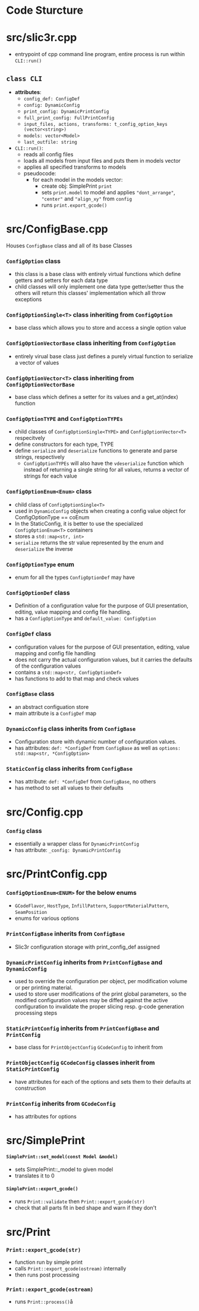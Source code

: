 # Code Sturcture
# src/slic3r.cpp
- entrypoint of cpp command line program, entire process is run within `CLI::run()`
## `class CLI`
- __attributes__: 
    - `config_def: ConfigDef`
    - `config: DynamicConfig`
    - `print_config: DynamicPrintConfig`
    - `full_print_config: FullPrintConfig`
    - `input_files, actions, transforms: t_config_option_keys (vector<string>)`
    - `models: vector<Model>`
    - `last_outfile: string`
- `CLI::run()`:
    - reads all config files
    - loads all models from input files and puts them in models vector
    - applies all specified transforms to models
    - pseudocode:
        - for each model in the models vector:
            - create obj: SimplePrint `print`
            - sets `print.model` to model and applies `"dont_arrange"`, `"center"` and `"align_xy"` from `config`
            - runs `print.export_gcode()`

# src/ConfigBase.cpp
Houses `ConfigBase` class and all of its base Classes

### `ConfigOption` class
- this class is a base class with entirely virtual functions which define getters and setters for each data type
- child classes will only implement one data type getter/setter thus the others will return this classes' implementation which all throw exceptions
### `ConfigOptionSingle<T>` class inheriting from `ConfigOption`
- base class  which allows you to store and access a single option value
### `ConfigOptionVectorBase` class inheriting from `ConfigOption`
- entirely virual base class just defines a purely virtual function to serialize a vector of values
### `ConfigOptionVector<T>` class inheriting from `ConfigOptionVectorBase`
- base class which defines a setter for its values and a get_at(index) function
### `ConfigOptionTYPE` and `ConfigOptionTYPEs`
- child classes of `ConfigOptionSingle<TYPE>` and `ConfigOptionVector<T>` respecitvely
- define constructors for each type, TYPE
- define `serialize` and `deserialize` functions to generate and parse strings, respectively
    - `ConfigOptionTYPEs` will also have the `vdeserialize` function which instead of returning a single string for all values, returns a vector of strings for each value
### `ConfigOptionEnum<Enum>` class
- child class of `ConfigOptionSingle<T>`
- used in `DynamicConfig` objects when creating a config value object for ConfigOptionType == coEnum
- In the StaticConfig, it is better to use the specialized `ConfigOptionEnum<T>` containers
- stores a `std::map<str, int>`
- `serialize` returns the str value represented by the enum and `deserialize` the inverse

### `ConfigOptionType` enum
- enum for all the types `ConfigOptionDef` may have

### `ConfigOptionDef` class
- Definition of a configuration value for the purpose of GUI presentation, editing, value mapping and config file handling.
- has a `ConfigOptionType` and `default_value: ConfigOption`

### `ConfigDef` class
- configuration values for the purpose of GUI presentation, editing, value mapping and config file handling
- does not carry the actual configuration values, but it carries the defaults of the configuration values
- contains a `std::map<str, ConfigOptionDef>`
- has functions to add to that map and check values

### `ConfigBase` class
- an abstract configuation store
- main attribute is a `ConfigDef` map

### `DynamicConfig` class inherits from `ConfigBase`
- Configuration store with dynamic number of configuration values.
- has attributes: `def: *ConfigDef` from `ConfigBase` as well as `options: std::map<str, *ConfigOption>`

### `StaticConfig` class inherits from `ConfigBase`

- has attribute: `def: *ConfigDef` from `ConfigBase`, no others
- has method to set all values to their defaults

# src/Config.cpp
### `Config` class
- essentially a wrapper class for `DynamicPrintConfig`
- has attribute: `_config: DynamicPrintConfig`

# src/PrintConfig.cpp
### `ConfigOptionEnum<ENUM>` for the below enums
- `GCodeFlavor`, `HostType`, `InfillPattern`, `SupportMaterialPattern`, `SeamPosition`
- enums for various options
### `PrintConfigBase` inherits from `ConfigBase`
- Slic3r configuration storage with print_config_def assigned
### `DynamicPrintConfig` inherits from `PrintConfigBase` and `DynamicConfig`
- used to override the configuration per object, per modification volume or per printing material.
- used to store user modifications of the print global parameters, so the modified configuration values may be diffed against the active configuration to invalidate the proper slicing resp. g-code generation processing steps

### `StaticPrintConfig` inherits from `PrintConfigBase` and `PrintConfig`
- base class for `PrintObjectConfig` `GCodeConfig` to inherit from

### `PrintObjectConfig` `GCodeConfig` classes inherit from `StaticPrintConfig` 
- have attributes for each of the options and sets them to their defaults at construction

### `PrintConfig` inherits from `GCodeConfig`
- has attributes for options

# src/SimplePrint
#### `SimplePrint::set_model(const Model &model)`
- sets SimplePrint::_model to given model
- translates it to 0
#### `SimplePrint::export_gcode()`
- runs `Print::validate` then `Print::export_gcode(str)`
- check that all parts fit in bed shape and warn if they don't

# src/Print
### `Print::export_gcode(str)`
- function run by simple print
- calls `Print::export_gcode(ostream)` internally
- then runs post processing

### `Print::export_gcode(ostream)`
- runs `Print::process()`å